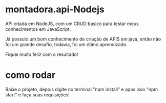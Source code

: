 # montadora.api-Nodejs

API criada em NodeJS, com um CRUD basico para testar meus conhecimentos em JavaScript.

Já possuio um bom conhecimento de criação de APIS em java, então não foi um grande desafio, todavia, foi um ótimo aprendizado.

Fiquei muito feliz com o resultado! 

# como rodar

Baixe o projeto, depois digite no terminal "npm install" e apos isso "npm start" e faça suas requisições!
